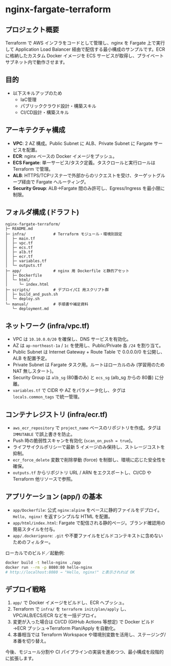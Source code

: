 # nginx-fargate-terraform

## プロジェクト概要
Terraform で AWS インフラをコードとして管理し、nginx を Fargate 上で実行して Application Load Balancer 経由で配信する最小構成のサンプルです。ECR に格納したカスタム Docker イメージを ECS サービスが取得し、プライベートサブネット内で動作させます。

## 目的
- 以下スキルアップのため
  - IaC管理
  - パブリッククラウド設計・構築スキル
  - CI/CD設計・構築スキル

## アーキテクチャ構成
- **VPC**: 2 AZ 構成。Public Subnet に ALB、Private Subnet に Fargate サービスを配置。
- **ECR**: nginx ベースの Docker イメージをプッシュ。
- **ECS Fargate**: 単一サービス/タスク定義。タスクロールと実行ロールは Terraform で管理。
- **ALB**: HTTPS/TCPリスナーで外部からのリクエストを受け、ターゲットグループ経由で Fargate へルーティング。
- **Security Group**: ALB→Fargate 間のみ許可し、Egress/Ingress を最小限に制限。

## フォルダ構成 (ドラフト)
```
nginx-fargate-terraform/
├─ README.md
├─ infra/            # Terraform モジュール・環境別設定
│  ├─ main.tf
│  ├─ vpc.tf
│  ├─ ecs.tf
│  ├─ alb.tf
│  ├─ ecr.tf
│  ├─ variables.tf
│  └─ outputs.tf
├─ app/              # nginx 用 Dockerfile と静的アセット
│  ├─ Dockerfile
│  └─ html/
│     └─ index.html
├─ scripts/          # デプロイ/CI 用スクリプト群
│  ├─ build_and_push.sh
│  └─ deploy.sh
└─ manual/           # 手順書や補足資料
   └─ deployment.md
```

## ネットワーク (infra/vpc.tf)
- VPC は `10.10.0.0/20` を確保し、DNS サービスを有効化。
- AZ は `ap-northeast-1a` / `1c` を使用し、Public/Private 各 `/24` を割り当て。
- Public Subnet は Internet Gateway + Route Table で 0.0.0.0/0 を公開し、ALB を配置予定。
- Private Subnet は Fargate タスク用。ルートはローカルのみ (学習用のため NAT 無しスタート)。
- Security Group は `alb_sg` (80番のみ) と `ecs_sg` (alb_sg からの 80番) に分離。
- `variables.tf` で CIDR や AZ をパラメータ化し、タグは `locals.common_tags` で統一管理。

## コンテナレジストリ (infra/ecr.tf)
- `aws_ecr_repository` で `project_name` ベースのリポジトリを作成。タグは `IMMUTABLE` で誤上書きを防止。
- Push 時の脆弱性スキャンを有効化 (`scan_on_push = true`)。
- ライフサイクルポリシーで最新 5 イメージのみ保持し、ストレージコストを抑制。
- `ecr_force_delete` 変数で削除挙動 (force) を制御し、環境に応じた安全性を確保。
- `outputs.tf` からリポジトリ URL / ARN をエクスポートし、CI/CD や Terraform 他リソースで参照。

## アプリケーション (app/) の基本
- `app/Dockerfile`: 公式 `nginx:alpine` をベースに静的ファイルをデプロイ。`Hello, nginx!` を返すシンプルな HTML を配置。
- `app/html/index.html`: Fargate で配信される静的ページ。ブランド確認用の簡易スタイルを付与。
- `app/.dockerignore`: `.git` や不要ファイルをビルドコンテキストに含めないためのフィルター。

ローカルでのビルド／起動例:
```bash
docker build -t hello-nginx ./app
docker run --rm -p 8080:80 hello-nginx
# http://localhost:8080 → "Hello, nginx!" と表示されれば OK
```

## デプロイ戦略
1. `app/` で Docker イメージをビルドし、ECR へプッシュ。
2. Terraform で `infra/` を `terraform init/plan/apply` し、VPC/ALB/ECS/ECR などを一括デプロイ。
3. 変更が入った場合は CI/CD (GitHub Actions 等想定) で Docker ビルド→ECR プッシュ→Terraform Plan/Apply を自動化。
4. 本番相当では Terraform Workspace や環境別変数を活用し、ステージング/本番を切り替え。

今後、モジュール分割や CI パイプラインの実装を進めつつ、最小構成を段階的に拡張します。
